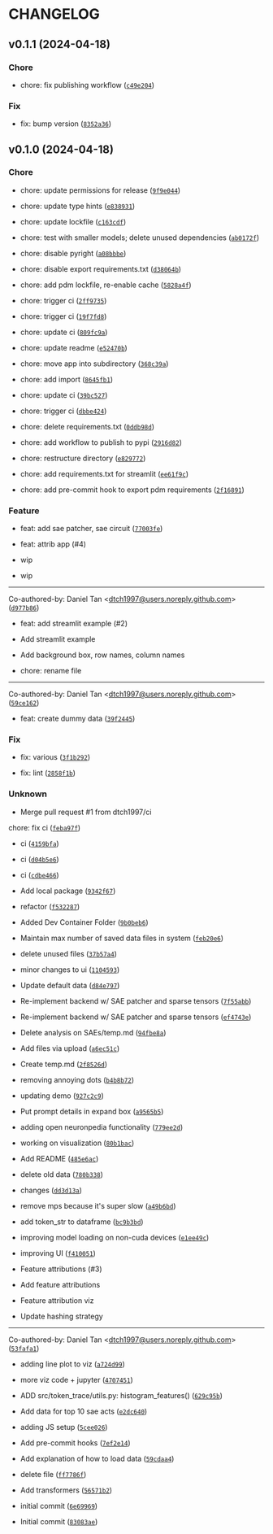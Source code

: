 # CHANGELOG



## v0.1.1 (2024-04-18)

### Chore

* chore: fix publishing workflow ([`c49e204`](https://github.com/dtch1997/token-trace/commit/c49e204d8031109bcf471ed1f9db902f30ebf1c2))

### Fix

* fix: bump version ([`8352a36`](https://github.com/dtch1997/token-trace/commit/8352a36be20564daa813b8d3bfedce7016e62819))


## v0.1.0 (2024-04-18)

### Chore

* chore: update permissions for release ([`9f9e044`](https://github.com/dtch1997/token-trace/commit/9f9e0442a669e600d1279aba80820b552874c189))

* chore: update type hints ([`e838931`](https://github.com/dtch1997/token-trace/commit/e838931ad808bdf4b14f86071b9e458a3014fa19))

* chore: update lockfile ([`c163cdf`](https://github.com/dtch1997/token-trace/commit/c163cdfdf7360d116272e7f82732ab0cd0883dc2))

* chore: test with smaller models; delete unused dependencies ([`ab0172f`](https://github.com/dtch1997/token-trace/commit/ab0172fcf9f99f652d58f3064537f88fb8e75573))

* chore: disable pyright ([`a08bbbe`](https://github.com/dtch1997/token-trace/commit/a08bbbe02a5e2dce5731d92100cf7c22f34e1f41))

* chore: disable export requirements.txt ([`d38064b`](https://github.com/dtch1997/token-trace/commit/d38064b1feb25f502bcb78d76b37514717047d3c))

* chore: add pdm lockfile, re-enable cache ([`5828a4f`](https://github.com/dtch1997/token-trace/commit/5828a4fec68192d1778235b0af4487ac285640f6))

* chore: trigger ci ([`2ff9735`](https://github.com/dtch1997/token-trace/commit/2ff97350b74fedec747f6657bd2285bee15b0cf4))

* chore: trigger ci ([`19f7fd8`](https://github.com/dtch1997/token-trace/commit/19f7fd8b897ab7ab939627b38d3e6573cee395bc))

* chore: update ci ([`809fc9a`](https://github.com/dtch1997/token-trace/commit/809fc9a35f88d7d13026a92994f7356c46b3c912))

* chore: update readme ([`e52470b`](https://github.com/dtch1997/token-trace/commit/e52470b39fde8a605804d9211e9ef7ce0654ef5c))

* chore: move app into subdirectory ([`368c39a`](https://github.com/dtch1997/token-trace/commit/368c39a36611e5ec221370ab0cfb0486e67be775))

* chore: add import ([`8645fb1`](https://github.com/dtch1997/token-trace/commit/8645fb14605431bf49b9c2c9b4af92035dcfad39))

* chore: update ci ([`39bc527`](https://github.com/dtch1997/token-trace/commit/39bc527b934fadfaa30e633a3e02d49e60da3011))

* chore: trigger ci ([`dbbe424`](https://github.com/dtch1997/token-trace/commit/dbbe424b5578b515173b033cf94e81ca5e14b22f))

* chore: delete requirements.txt ([`0ddb98d`](https://github.com/dtch1997/token-trace/commit/0ddb98d3a7eb9899a14b05fbe2e8389410cfc585))

* chore: add workflow to publish to pypi ([`2916d82`](https://github.com/dtch1997/token-trace/commit/2916d82a44217535dc707c4c597e0f020ce895bc))

* chore: restructure directory ([`e829772`](https://github.com/dtch1997/token-trace/commit/e829772ae83f62af506bd9788bf83e44d32c3efe))

* chore: add requirements.txt for streamlit ([`ee61f9c`](https://github.com/dtch1997/token-trace/commit/ee61f9c61aef7181569dd8b28dd5ef31cb1fc37a))

* chore: add pre-commit hook to export pdm requirements ([`2f16891`](https://github.com/dtch1997/token-trace/commit/2f1689167e3f956849d39e47c090ed0e8fa25834))

### Feature

* feat: add sae patcher, sae circuit ([`77003fe`](https://github.com/dtch1997/token-trace/commit/77003fe5eaadbe5b7e4855e1c64181a40d7f0137))

* feat: attrib app (#4)

* wip

* wip

---------

Co-authored-by: Daniel Tan &lt;dtch1997@users.noreply.github.com&gt; ([`d977b86`](https://github.com/dtch1997/token-trace/commit/d977b86cae35dadb3990c7559e2f9ef775013fbd))

* feat: add streamlit example (#2)

* Add streamlit example

* Add background box, row names, column names

* chore: rename file

---------

Co-authored-by: Daniel Tan &lt;dtch1997@users.noreply.github.com&gt; ([`59ce162`](https://github.com/dtch1997/token-trace/commit/59ce162f680fb228306d609d296c387f213f1bfd))

* feat: create dummy data ([`39f2445`](https://github.com/dtch1997/token-trace/commit/39f24452a08e2c7f76ce7020c6f2781fe3ea9bea))

### Fix

* fix: various ([`3f1b292`](https://github.com/dtch1997/token-trace/commit/3f1b29226040fce3a048035f28015f8eeb6977da))

* fix: lint ([`2858f1b`](https://github.com/dtch1997/token-trace/commit/2858f1b31f71eb066e85eccaddb843390f3767bc))

### Unknown

* Merge pull request #1 from dtch1997/ci

chore: fix ci ([`feba97f`](https://github.com/dtch1997/token-trace/commit/feba97f2e12e5e212ef2e7b9490a3800b0b41037))

* ci ([`4159bfa`](https://github.com/dtch1997/token-trace/commit/4159bfa8ef5a2c2aefed5b1476b6a71e6e6b6ce8))

* ci ([`d04b5e6`](https://github.com/dtch1997/token-trace/commit/d04b5e6c1307781ac2ae97d7cf79703f2e4e5a0a))

* ci ([`cdbe466`](https://github.com/dtch1997/token-trace/commit/cdbe466a388c88ce992bd543a457f239f781f18e))

* Add local package ([`9342f67`](https://github.com/dtch1997/token-trace/commit/9342f6714c1631cab20f864291f3678676f77dfd))

* refactor ([`f532287`](https://github.com/dtch1997/token-trace/commit/f532287ebdf16546d1c2f7916f969729e582cab7))

* Added Dev Container Folder ([`9b0beb6`](https://github.com/dtch1997/token-trace/commit/9b0beb639ef138ae5c22112df08c271a681349a3))

* Maintain max number of saved data files in system ([`feb20e6`](https://github.com/dtch1997/token-trace/commit/feb20e6e2c85755a97b092a146b776c0732a0942))

* delete unused files ([`37b57a4`](https://github.com/dtch1997/token-trace/commit/37b57a4d047eed81f0bec960a711cad239ed0439))

* minor changes to ui ([`1104593`](https://github.com/dtch1997/token-trace/commit/1104593aa9d33853f2e4f48e4b981ace69dd1a0d))

* Update default data ([`d84e797`](https://github.com/dtch1997/token-trace/commit/d84e7976ac03ab3b107a4bd3af3268f2197bfaa0))

* Re-implement backend w/ SAE patcher and sparse tensors ([`7f55abb`](https://github.com/dtch1997/token-trace/commit/7f55abbc1b894037b1764b14a5905e498078fae6))

* Re-implement backend w/ SAE patcher and sparse tensors ([`ef4743e`](https://github.com/dtch1997/token-trace/commit/ef4743efbc2db0b7b324ff6aa0dc024fea525d1b))

* Delete analysis on SAEs/temp.md ([`94fbe8a`](https://github.com/dtch1997/token-trace/commit/94fbe8aeff94b5ff1f32217eb2dbae6ddd1ccaee))

* Add files via upload ([`a6ec51c`](https://github.com/dtch1997/token-trace/commit/a6ec51ce03c0b436dc9dd155c5a8110bb7399e54))

* Create temp.md ([`2f8526d`](https://github.com/dtch1997/token-trace/commit/2f8526da6b1d6cd9bf55328f9a6e92174c6f9eef))

* removing annoying dots ([`b4b8b72`](https://github.com/dtch1997/token-trace/commit/b4b8b721cb10187f53fc26659f77f415658438e7))

* updating demo ([`927c2c9`](https://github.com/dtch1997/token-trace/commit/927c2c97853adb6f798a83eda75f621273288649))

* Put prompt details in expand box ([`a9565b5`](https://github.com/dtch1997/token-trace/commit/a9565b5001dc3424b5a3eff3dd98f29151b58210))

* adding open neuronpedia functionality ([`779ee2d`](https://github.com/dtch1997/token-trace/commit/779ee2d810e957e78df903a13d4dbea5c78695cc))

* working on visualization ([`80b1bac`](https://github.com/dtch1997/token-trace/commit/80b1bac4f833e4253875223fc49021da76fb79e9))

* Add README ([`485e6ac`](https://github.com/dtch1997/token-trace/commit/485e6ac4229a1a4b107ef6c451ab2f6780cbc3de))

* delete old data ([`780b338`](https://github.com/dtch1997/token-trace/commit/780b338db9906715a8140962afe1a8b138740efa))

* changes ([`dd3d13a`](https://github.com/dtch1997/token-trace/commit/dd3d13a41edda7497d77be4606a4cd64f4f5c207))

* remove mps because it&#39;s super slow ([`a49b6bd`](https://github.com/dtch1997/token-trace/commit/a49b6bdf6a1c21e9174ee90fd1cd6b0747a89909))

* add token_str to dataframe ([`bc9b3bd`](https://github.com/dtch1997/token-trace/commit/bc9b3bd677a82fd03c54407114aeef1129c843a1))

* improving model loading on non-cuda devices ([`e1ee49c`](https://github.com/dtch1997/token-trace/commit/e1ee49ca6c006dd7e37791dbe14cd33eb704569b))

* improving UI ([`f410051`](https://github.com/dtch1997/token-trace/commit/f4100515be15ed55f62f79bc1c3611ec74197c8e))

* Feature attributions (#3)

* Add feature attributions

* Feature attribution viz

* Update hashing strategy

---------

Co-authored-by: Daniel Tan &lt;dtch1997@users.noreply.github.com&gt; ([`53fafa1`](https://github.com/dtch1997/token-trace/commit/53fafa108a15822390200738d52953a519ac9037))

* adding line plot to viz ([`a724d99`](https://github.com/dtch1997/token-trace/commit/a724d99888994c92c528c15b846e31b0dd8134f0))

* more viz code + jupyter ([`4707451`](https://github.com/dtch1997/token-trace/commit/4707451713a0d3920140c9ed9126689296c2e9bd))

* ADD src/token_trace/utils.py: histogram_features() ([`629c95b`](https://github.com/dtch1997/token-trace/commit/629c95be678ad7c40c40a6034b23048eaa55fce5))

* Add data for top 10 sae acts ([`e2dc640`](https://github.com/dtch1997/token-trace/commit/e2dc64066365039029cce5369d9736165db490a1))

* adding JS setup ([`5cee026`](https://github.com/dtch1997/token-trace/commit/5cee026399a9576120677b8e5b40b2f74c4ab43f))

* Add pre-commit hooks ([`7ef2e14`](https://github.com/dtch1997/token-trace/commit/7ef2e140058925dfaae994d38d8958a7a48855ae))

* Add explanation of how to load data ([`59cdaa4`](https://github.com/dtch1997/token-trace/commit/59cdaa4b9a8582f2203d3994cf867b11e0024270))

* delete file ([`ff7786f`](https://github.com/dtch1997/token-trace/commit/ff7786f43168076fe2a60261217c85217187a5b2))

* Add transformers ([`56571b2`](https://github.com/dtch1997/token-trace/commit/56571b216e7d8827d656886fc9d1a86ae8c412b9))

* initial commit ([`6e69969`](https://github.com/dtch1997/token-trace/commit/6e699699500cb59a56149f1441d3b67387aca2a8))

* Initial commit ([`83083ae`](https://github.com/dtch1997/token-trace/commit/83083ae9e3075487b5aad2b835958d520c1c0ae6))
